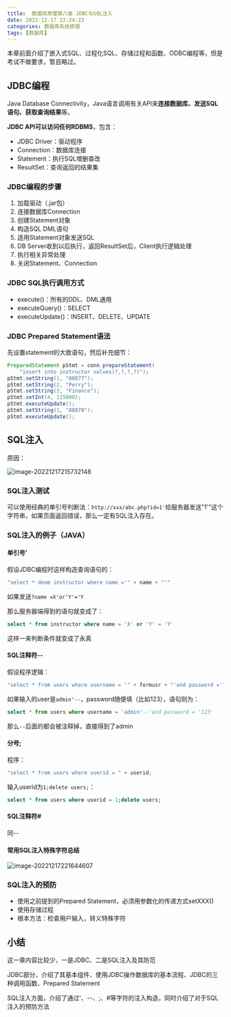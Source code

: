 ```yaml
---
title:  数据库原理第八章 JDBC与SQL注入
date: 2022-12-17 22:24:23
categories: 数据库系统原理
tags: [数据库]
---
```


本章前面介绍了嵌入式SQL、过程化SQL、存储过程和函数、ODBC编程等，但是考试不做要求，暂且略过。

## JDBC编程

Java Database Connectivity，Java语言调用有关API来**连接数据库、发送SQL语句、获取查询结果**等。

**JDBC API可以访问任何RDBMS**，包含：

- JDBC Driver：驱动程序
- Connection：数据库连接
- Statement：执行SQL增删查改
- ResultSet：查询返回的结果集

### JDBC编程的步骤

1. 加载驱动（.jar包）
2. 连接数据库Connection
3. 创建Statement对象
4. 构造SQL DML语句
5. 适用Statement对象发送SQL
6. DB Server收到以后执行，返回ResultSet后，Client执行逻辑处理
7. 执行相关异常处理
8. 关闭Statement、Connection

### JDBC SQL执行调用方式

- execute()：所有的DDL、DML通用
- executeQuery()：SELECT
- executeUpdate()：INSERT、DELETE、UPDATE

### JDBC Prepared Statement语法

先设置statement的大致语句，然后补充细节：

``` java
PreparedStatement pStmt = conn.prepareStatement(
	"insert into instructor values(?,?,?,?)");
pStmt.setString(1, "88877");
pStmt.setString(2, "Perry");
pStmt.setString(3, "Finance");
pStmt.setInt(4, 125000);
pStmt.executeUpdate();
pStmt.setString(1, "88878");
pStmt.executeUpdate();
```

## SQL注入

原因：

![image-20221217215732148](E:\Blog\source\images\DBSNote\image-20221217215732148.png)

### SQL注入测试

可以使用经典的单引号判断法：`http://xxx/abc.php?id=1'`给服务器发送"1'"这个字符串，如果页面返回错误，那么一定有SQL注入存在。

### SQL注入的例子（JAVA）

#### 单引号'

假设JDBC编程时这样构造查询语句的：

``` java
"select * deom instructor where name ='" + name + "'"
```

如果发送`?name =X'or'Y'='Y` 

那么服务器端得到的语句就变成了：

``` sql
select * from instructor where name = 'X' or 'Y' = 'Y'
```

这样一来判断条件就变成了永真

#### SQL注释符--

假设程序逻辑：

``` java
"select * from users where username = '" + formusr + "'and password ='" + formpwd + "'";
```

如果输入的user是`admin'--`，password随便填（比如123），语句则为：

``` sql
select * from users where username = 'admin'--'and password = '123'
```

那么`--`后面的都会被注释掉，直接得到了admin

#### 分号;

程序：

``` java
"select * from users where userid = " + userid;
```

输入userid为`1;delete users;`：

``` sql
select * from users where userid = 1;delete users;
```

#### SQL注释符#

同--

#### 常用SQL注入特殊字符总结

![image-20221217221644607](E:\Blog\source\images\DBSNote\image-20221217221644607.png)

### SQL注入的预防

- 使用之前提到的Prepared Statement，必须用参数化的传递方式setXXX()
- 使用存储过程
- 根本方法：检查用户输入，转义特殊字符

## 小结

这一章内容比较少，一是JDBC、二是SQL注入及其防范

JDBC部分，介绍了其基本组件、使用JDBC操作数据库的基本流程、JDBC的三种调用函数、Prepared Statement

SQL注入方面，介绍了通过'、--、;、#等字符的注入构造，同时介绍了对于SQL注入的预防方法











